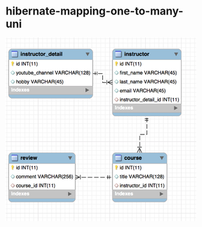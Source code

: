 # hibernate-mapping-one-to-many-uni

![Screenshot](https://github.com/treethree/hibernate-mapping-one-to-many-uni/blob/master/Screen%20Shot%202018-12-05%20at%203.27.39%20PM.png)
